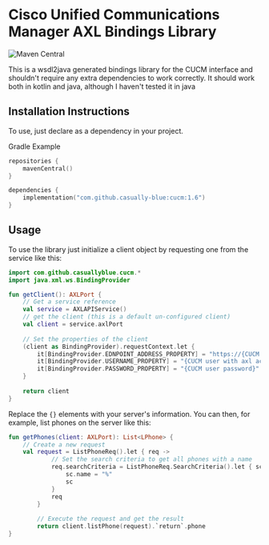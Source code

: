 # Cisco Unified Communications Manager AXL Bindings Library
![Maven Central](https://img.shields.io/maven-central/v/io.github.casually-blue/cucm)

This is a wsdl2java generated bindings library for the CUCM interface and shouldn't require any extra dependencies to work correctly. It should work both in kotlin and java, although I haven't tested it in java


## Installation Instructions
To use, just declare as a dependency in your project.

Gradle Example
```kotlin
repositories {
    mavenCentral()
}

dependencies {
    implementation("com.github.casually-blue:cucm:1.6")
}
```

## Usage 
To use the library just initialize a client object by requesting one from the service like this:
```kotlin
import com.github.casuallyblue.cucm.*
import java.xml.ws.BindingProvider

fun getClient(): AXLPort {
    // Get a service reference
    val service = AXLAPIService()
    // get the client (this is a default un-configured client)
    val client = service.axlPort
  
    // Set the properties of the client
    (client as BindingProvider).requestContext.let {
        it[BindingProvider.EDNPOINT_ADDRESS_PROPERTY] = "https://{CUCM Management Hostname}:8443/axl/"
        it[BindingProvider.USERNAME_PROPERTY] = "{CUCM user with axl access permissions}"
        it[BindingProvider.PASSWORD_PROPERTY] = "{CUCM user password}"
    }
  
    return client
}
```
Replace the `{}` elements with your server's information.
You can then, for example, list phones on the server like this:
```kotlin
fun getPhones(client: AXLPort): List<LPhone> {
    // Create a new request
    val request = ListPhoneReq().let { req ->
            // Set the search criteria to get all phones with a name
            req.searchCriteria = ListPhoneReq.SearchCriteria().let { sc ->
                sc.name = "%"
                sc
            }
            req
        }
        
        // Execute the request and get the result
        return client.listPhone(request).`return`.phone
}
```

